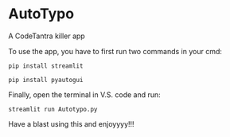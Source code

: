 # AutoTypo
A CodeTantra killer app


To use the app, you have to first run two commands in your cmd:

``pip install streamlit``

``pip install pyautogui``


Finally, open the terminal in V.S. code and run:

``streamlit run Autotypo.py``


Have a blast using this and enjoyyyy!!!

